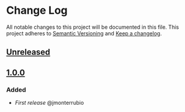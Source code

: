 # Change Log
All notable changes to this project will be documented in this file.
This project adheres to [Semantic Versioning](http://semver.org/) and [Keep a changelog](https://github.com/olivierlacan/keep-a-changelog).

## [Unreleased](https://github.com/idealista/exiv2-role/tree/develop)


## [1.0.0](https://github.com/idealista/exiv2-role/tree/1.0.0)
### Added
- *First release* @jmonterrubio
